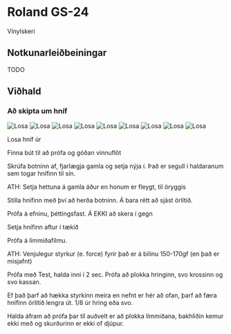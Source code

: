 # Roland GS-24

Vínylskeri

## Notkunarleiðbeiningar

TODO

## Viðhald

### Að skipta um hníf

![Losa](roland-gs24/gs24-00.jpg)
![Losa](roland-gs24/gs24-01.jpg)
![Losa](roland-gs24/gs24-02.jpg)
![Losa](roland-gs24/gs24-03.jpg)
![Losa](roland-gs24/gs24-04.jpg)
![Losa](roland-gs24/gs24-05.jpg)
![Losa](roland-gs24/gs24-06.jpg)
![Losa](roland-gs24/gs24-07.jpg)
![Losa](roland-gs24/gs24-09.jpg)

Losa hníf úr

Finna bút til að prófa og góðan vinnuflöt

Skrúfa botninn af, fjarlægja gamla og setja nýja í. Það er segull í haldaranum sem togar hnífinn til sín. 

ATH: Setja hettuna á gamla áður en honum er fleygt, til öryggis

Stilla hnífinn með því að herða botninn. Á bara rétt að sjást örlítið. 

Prófa á efninu, þéttingsfast. Á EKKI að skera í gegn

Setja hnífinn aftur í tækið

Prófa á límmiðafilmu. 

ATH: Venjulegur styrkur (e. force) fyrir það er á bilinu 150-170gf (en það er misjafnt)

Prófa með Test, halda inni í 2 sec. Prófa að plokka hringinn, svo krossinn og svo kassan. 

Ef það þarf að hækka styrkinn meira en nefnt er hér að ofan, þarf að færa hnífinn örlítið lengra út. 1/8 úr hring eða svo. 

Halda áfram að prófa þar til auðvelt er að plokka límmiðana, bakhliðin kemur ekki með og skurðurinn er ekki of djúpur. 

